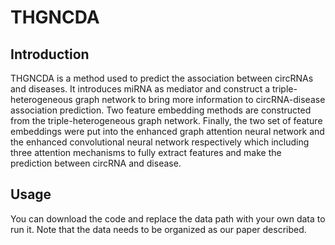 # THGNCDA
## Introduction
THGNCDA is a method used to predict the association between circRNAs and diseases. It introduces miRNA as mediator and construct a triple-heterogeneous graph network to bring more information to circRNA-disease association prediction. Two feature embedding methods are constructed from the triple-heterogeneous graph network. Finally, the two set of feature embeddings were put into the enhanced graph attention neural network and the enhanced convolutional neural network respectively which including three attention mechanisms to fully extract features and make the prediction between circRNA and disease.

## Usage
You can download the code and replace the data path with your own data to run it. Note that the data needs to be organized as our paper described.
